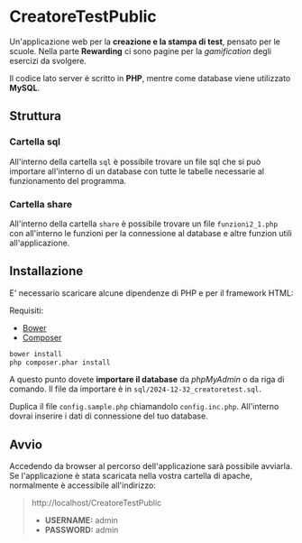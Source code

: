 # CreatoreTestPublic
Un'applicazione web per la **creazione e la stampa di test**, pensato per le scuole. Nella parte **Rewarding** ci sono pagine per la *gamification* degli esercizi da svolgere.

Il codice lato server è scritto in **PHP**, mentre come database viene utilizzato **MySQL**.

## Struttura
### Cartella sql
All'interno della cartella `sql` è possibile trovare un file sql che si può importare all'interno di un database con tutte le tabelle necessarie al funzionamento del programma.
 
### Cartella share
All'interno della cartella `share` è possibile trovare un file `funzioni2_1.php` con all'interno le funzioni per la connessione al database e altre funzion utili all'applicazione.

## Installazione
E' necessario scaricare alcune dipendenze di PHP e per il framework HTML:

Requisiti:
- [Bower](https://bower.io/#install-bower)
- [Composer](https://getcomposer.org/download/)

```bash
bower install
php composer.phar install
```
A questo punto dovete **importare il database** da *phpMyAdmin* o da riga di comando. Il file da importare è in `sql/2024-12-32_creatoretest.sql`.

Duplica il file `config.sample.php` chiamandolo `config.inc.php`. All'interno dovrai inserire i dati di connessione del tuo database.

## Avvio
Accedendo da browser al percorso dell'applicazione sarà possibile avviarla. Se l'applicazione è stata scaricata nella vostra cartella di apache, normalmente è accessibile all'indirizzo:

> http://localhost/CreatoreTestPublic
> - **USERNAME:** admin
> - **PASSWORD:** admin
